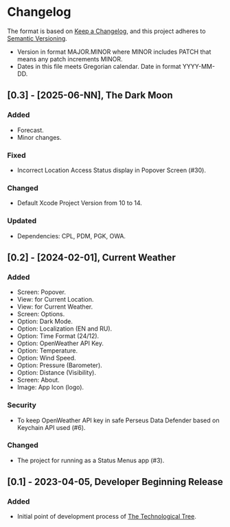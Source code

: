 # Changelog

The format is based on [Keep a Changelog](https://keepachangelog.com/en/1.1.0/),
and this project adheres to [Semantic Versioning](https://semver.org/spec/v2.0.0.html).

- Version in format MAJOR.MINOR where MINOR includes PATCH that means any patch increments MINOR.
- Dates in this file meets Gregorian calendar. Date in format YYYY-MM-DD.

## [0.3] - [2025-06-NN], The Dark Moon

### Added

- Forecast.
- Minor changes.

### Fixed

- Incorrect Location Access Status display in Popover Screen (#30).

### Changed

- Default Xcode Project Version from 10 to 14.

### Updated

- Dependencies: CPL, PDM, PGK, OWA. 

## [0.2] - [2024-02-01], Current Weather

### Added

- Screen: Popover.
- View: for Current Location.
- View: for Current Weather.
- Screen: Options.
- Option: Dark Mode.
- Option: Localization (EN and RU).
- Option: Time Format (24/12).
- Option: OpenWeather API Key.
- Option: Temperature.
- Option: Wind Speed.
- Option: Pressure (Barometer).
- Option: Distance (Visibility).
- Screen: About.
- Image: App Icon (logo).

### Security

- To keep OpenWeather API key in safe Perseus Data Defender based on Keychain API used (#6).

### Changed

- The project for running as a Status Menus app (#3).

## [0.1] - 2023-04-05, Developer Beginning Release

### Added

- Initial point of development process of [The Technological Tree](https://github.com/perseusrealdeal/TheTechnologicalTree).
